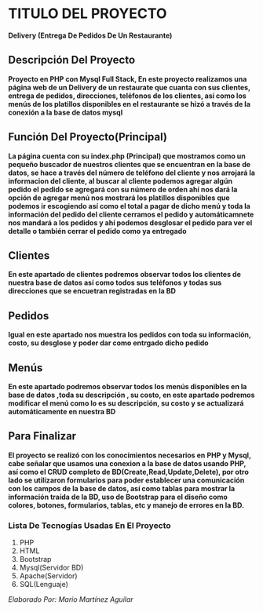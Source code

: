 # TITULO DEL PROYECTO    

**Delivery (Entrega De Pedidos De Un Restaurante)**  

## Descripción Del Proyecto

**Proyecto en PHP con Mysql Full Stack, En este proyecto realizamos una página web de un Delivery de un restaurate que cuanta con sus clientes, entrega de pedidos, direcciones, teléfonos de los clientes, así como los menús de los platillos disponibles en el restaurante se hizó a través de la conexión a la base de datos mysql**
## Función Del Proyecto(Principal)
**La página cuenta con su index.php (Principal) que mostramos como un pequeño buscador de nuestros clientes que se encuentran en la base de datos, se hace a través del número de teléfono del cliente y nos arrojará la informacion del cliente, al buscar al cliente podemos agregar algún pedido el pedido se agregará con su número de orden ahí nos dará la opción de agregar menú nos mostrará los platillos disponibles que podemos ir escogiendo así como el total a pagar de dicho menú y toda la información del pedido del cliente cerramos el pedido y automáticamnete nos mandará a los pedidos y ahí podemos desglosar el pedido para ver el detalle o también cerrar el pedido como ya entregado**
## Clientes
**En este apartado de clientes podremos observar todos los clientes de nuestra base de datos así como todos sus teléfonos y todas sus direcciones que se encuetran registradas en la BD**
## Pedidos
**Igual en este apartado nos muestra los pedidos con toda su información, costo, su desglose y poder dar como entrgado dicho pedido**
## Menús
**En este apartado podremos observar todos los menús disponibles en la base de datos ,toda su descripción , su costo, en este apartado podremos modificar el menú como lo es su descripción, su costo y se actualizará automáticamente en nuestra BD**
## Para Finalizar
**El proyecto se realizó con los conocimientos necesarios en PHP y Mysql, cabe señalar que usamos una conexion a la base de datos usando PHP, así como el CRUD completo de BD(Create,Read,Update,Delete), por otro lado se utilizaron formularios para poder establecer una comunicación con los campos de la base de datos, así como tablas para mostrar la información traída de la BD, uso de Bootstrap para el diseño como colores, botones, formularios, tablas, etc y manejo de errores en la BD.**

### Lista De Tecnogías Usadas En El Proyecto  

1. PHP
2. HTML    
3. Bootstrap
4. Mysql(Servidor BD)
5. Apache(Servidor) 
6. SQL(Lenguaje) 

*Elaborado Por: Mario Martínez Aguilar*
